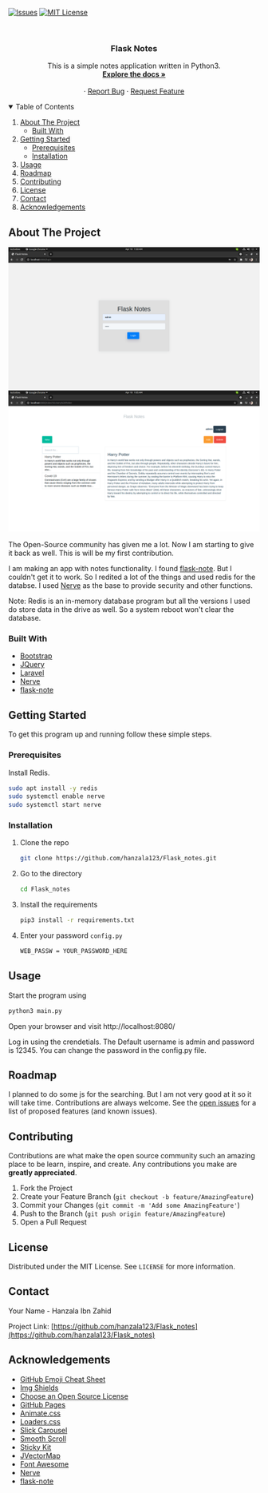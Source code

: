 <!--
*** Thanks for checking out the Best-README-Template. If you have a suggestion
*** that would make this better, please fork the repo and create a pull request
*** or simply open an issue with the tag "enhancement".
*** Thanks again! Now go create something AMAZING! :D
-->



<!-- PROJECT SHIELDS -->
<!--
*** I'm using markdown "reference style" links for readability.
*** Reference links are enclosed in brackets [ ] instead of parentheses ( ).
*** See the bottom of this document for the declaration of the reference variables
*** for contributors-url, forks-url, etc. This is an optional, concise syntax you may use.
*** https://www.markdownguide.org/basic-syntax/#reference-style-links
-->

[![Issues][issues-shield]][issues-url]
[![MIT License][license-shield]][license-url]




<!-- PROJECT LOGO -->
<br />
<p align="center">

  <h3 align="center">Flask Notes</h3>

  <p align="center">
    This is a simple notes application written in Python3.
    <br />
    <a href="https://github.com/hanzala123/Flask_notes/blob/main/README.md"><strong>Explore the docs »</strong></a>
    <br />
    <br />
    ·
    <a href="https://github.com/hanzala123/Flask_notes/issues">Report Bug</a>
    ·
    <a href="https://github.com/hanzala123/Flask_notes/issues">Request Feature</a>
  </p>
</p>



<!-- TABLE OF CONTENTS -->
<details open="open">
  <summary>Table of Contents</summary>
  <ol>
    <li>
      <a href="#about-the-project">About The Project</a>
      <ul>
        <li><a href="#built-with">Built With</a></li>
      </ul>
    </li>
    <li>
      <a href="#getting-started">Getting Started</a>
      <ul>
        <li><a href="#prerequisites">Prerequisites</a></li>
        <li><a href="#installation">Installation</a></li>
      </ul>
    </li>
    <li><a href="#usage">Usage</a></li>
    <li><a href="#roadmap">Roadmap</a></li>
    <li><a href="#contributing">Contributing</a></li>
    <li><a href="#license">License</a></li>
    <li><a href="#contact">Contact</a></li>
    <li><a href="#acknowledgements">Acknowledgements</a></li>
  </ol>
</details>



<!-- ABOUT THE PROJECT -->
## About The Project

[![product-screenshot]](https://github.com/hanzala123/Flask_notes)
[![product-screenshot2]](https://github.com/hanzala123/Flask_notes)

The Open-Source community has given me a lot. Now I am starting to give it back as well. This is will be my first contribution.

I am making an app with notes functionality. I found [flask-note](https://github.com/tanrax/flask-note). But I couldn't get it to work. So I redited a lot of the things and used redis for the databse. I used [Nerve](https://github.com/PaytmLabs/nerve) as the base to provide security and other functions.

Note: Redis is an in-memory database program but all the versions I used do store data in the drive as well. So a system reboot won't clear the database.

### Built With

* [Bootstrap](https://getbootstrap.com)
* [JQuery](https://jquery.com)
* [Laravel](https://laravel.com)
* [Nerve](https://github.com/PaytmLabs/nerve)
* [flask-note](https://github.com/tanrax/flask-note)



<!-- GETTING STARTED -->
## Getting Started

To get this program up and running follow these simple steps.

### Prerequisites

Install Redis.
  ```sh
  sudo apt install -y redis
  sudo systemctl enable nerve
  sudo systemctl start nerve
  ```

### Installation

1. Clone the repo
   ```sh
   git clone https://github.com/hanzala123/Flask_notes.git
   ```
2. Go to the directory
   ```sh
   cd Flask_notes
   ```
3. Install the requirements
   ```sh
   pip3 install -r requirements.txt
   ```
4. Enter your password `config.py`
   ```sh
   WEB_PASSW = YOUR_PASSWORD_HERE
   ```



<!-- USAGE EXAMPLES -->
## Usage
Start the program using
   ```sh
   python3 main.py
   ```
Open your browser and visit http://localhost:8080/

Log in using the crendetials. The Default username is admin and password is 12345.
You can change the password in the config.py file.


<!-- ROADMAP -->
## Roadmap

I planned to do some js for the searching. But I am not very good at it so it will take time. Contributions are always welcome.
See the [open issues](https://github.com/hanzala123/Flask_notes/issues) for a list of proposed features (and known issues).



<!-- CONTRIBUTING -->
## Contributing

Contributions are what make the open source community such an amazing place to be learn, inspire, and create. Any contributions you make are **greatly appreciated**.

1. Fork the Project
2. Create your Feature Branch (`git checkout -b feature/AmazingFeature`)
3. Commit your Changes (`git commit -m 'Add some AmazingFeature'`)
4. Push to the Branch (`git push origin feature/AmazingFeature`)
5. Open a Pull Request



<!-- LICENSE -->
## License

Distributed under the MIT License. See `LICENSE` for more information.



<!-- CONTACT -->
## Contact

Your Name - Hanzala Ibn Zahid

Project Link: [https://github.com/hanzala123/Flask_notes](https://github.com/hanzala123/Flask_notes)



<!-- ACKNOWLEDGEMENTS -->
## Acknowledgements
* [GitHub Emoji Cheat Sheet](https://www.webpagefx.com/tools/emoji-cheat-sheet)
* [Img Shields](https://shields.io)
* [Choose an Open Source License](https://choosealicense.com)
* [GitHub Pages](https://pages.github.com)
* [Animate.css](https://daneden.github.io/animate.css)
* [Loaders.css](https://connoratherton.com/loaders)
* [Slick Carousel](https://kenwheeler.github.io/slick)
* [Smooth Scroll](https://github.com/cferdinandi/smooth-scroll)
* [Sticky Kit](http://leafo.net/sticky-kit)
* [JVectorMap](http://jvectormap.com)
* [Font Awesome](https://fontawesome.com)
* [Nerve](https://github.com/PaytmLabs/nerve)
* [flask-note](https://github.com/tanrax/flask-note)




<!-- MARKDOWN LINKS & IMAGES -->
<!-- https://www.markdownguide.org/basic-syntax/#reference-style-links -->
[contributors-shield]: https://img.shields.io/github/contributors/othneildrew/Best-README-Template.svg?style=for-the-badge
[contributors-url]: https://github.com/othneildrew/Best-README-Template/graphs/contributors
[forks-shield]: https://img.shields.io/github/forks/othneildrew/Best-README-Template.svg?style=for-the-badge
[forks-url]: https://github.com/othneildrew/Best-README-Template/network/members
[stars-shield]: https://img.shields.io/github/stars/othneildrew/Best-README-Template.svg?style=for-the-badge
[stars-url]: https://github.com/othneildrew/Best-README-Template/stargazers
[issues-shield]: https://img.shields.io/github/issues/othneildrew/Best-README-Template.svg?style=for-the-badge
[issues-url]: https://github.com/hanzala123/Flask_notes/issues
[license-shield]: https://img.shields.io/github/license/othneildrew/Best-README-Template.svg?style=for-the-badge
[license-url]: https://github.com/othneildrew/Best-README-Template/blob/master/LICENSE.txt
[linkedin-shield]: https://img.shields.io/badge/-LinkedIn-black.svg?style=for-the-badge&logo=linkedin&colorB=555
[linkedin-url]: https://linkedin.com/in/othneildrew
[product-screenshot]: images/Screenshot.png
[product-screenshot2]: images/Screenshot2.png
